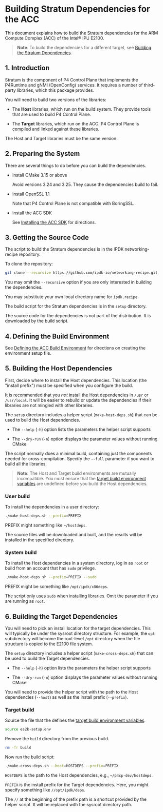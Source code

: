 # Building Stratum Dependencies for the ACC

This document explains how to build the Stratum dependencies for the
ARM Compute Complex (ACC) of the Intel&reg; IPU E2100.

> **Note**: To build the dependencies for a different target, see
[Building the Stratum Dependencies](building-stratum-deps.md).

## 1. Introduction

Stratum is the component of P4 Control Plane that implements the P4Runtime
and gNMI (OpenConfig) services. It requires a number of third-party
libraries, which this package provides.

You will need to build two versions of the libraries:

- The **Host** libraries, which run on the build system. They provide
  tools that are used to build P4 Control Plane.

- The **Target** libraries, which run on the ACC. P4 Control Plane is
  compiled and linked against these libraries.

The Host and Target libraries must be the same version.

## 2. Preparing the System

There are several things to do before you can build the dependencies.

- Install CMake 3.15 or above

  Avoid versions 3.24 and 3.25. They cause the dependencies build to fail.

- Install OpenSSL 1.1

  Note that P4 Control Plane is not compatible with BoringSSL.

- Install the ACC SDK

  See [Installing the ACC SDK](/guides/es2k/installing-acc-sdk.md) for directions.

## 3. Getting the Source Code

The script to build the Stratum dependencies is in the IPDK networking-recipe
repository.

To clone the repository:

```bash
git clone --recursive https://github.com/ipdk-io/networking-recipe.git ipdk.recipe
```

You may omit the `--recursive` option if you are only interested in building
the dependencies.

You may substitute your own local directory name for `ipdk.recipe`.

The build script for the Stratum dependencies is in the `setup` directory.

The source code for the dependencies is not part of the distribution.
It is downloaded by the build script.

## 4. Defining the Build Environment

See [Defining the ACC Build Environment](/guides/es2k/defining-acc-environment.md)
for directions on creating the environment setup file.

## 5. Building the Host Dependencies

First, decide where to install the Host dependencies. This location (the
"install prefix") must be specified when you configure the build.

It is recommended that you *not* install the Host dependencies in `/usr` or
`/usr/local`. It will be easier to rebuild or update the dependencies if
their libraries are not mingled with other libraries.

The `setup` directory includes a helper script (`make-host-deps.sh`) that
can be used to build the Host dependencies.

- The `--help` (`-h`) option lists the parameters the helper script supports

- The `--dry-run` (`-n`) option displays the parameter values without
  running CMake

The script normally does a minimal build, containing just the components
needed for cross-compilation. Specify the `--full` parameter if you want
to build all the libraries.

> **Note:** The Host and Target build environments are mutually incompatible.
  You must ensure that the [target build environment variables](/guides/es2k/defining-acc-environment.md)
  are undefined before you build the Host dependencies.

### User build

To install the dependencies in a user directory:

```bash
./make-host-deps.sh --prefix=PREFIX
```

PREFIX might something like `~/hostdeps`.

The source files will be downloaded and built, and the results will be
installed in the specified directory.

### System build

To install the Host dependencies in a system directory, log in as `root`
or build from an account that has `sudo` privilege.

```bash
./make-host-deps.sh --prefix=PREFIX --sudo
```

PREFIX might be something like `/opt/ipdk/x86deps`.

The script only uses `sudo` when installing libraries. Omit the parameter
if you are running as `root`.

## 6. Building the Target Dependencies

You will need to pick an install location for the target dependencies.
This will typically be under the sysroot directory structure. For
example, the `opt` subdirectory will become the root-level `/opt`
directory when the file structure is copied to the E2100 file system.

The `setup` directory includes a helper script (`make-cross-deps.sh`) that
can be used to build the Target dependencies.

- The `--help` (`-h`) option lists the parameters the helper script supports

- The `--dry-run` (`-n`) option displays the parameter values without
  running CMake

You will need to provide the helper script with the path to the Host
dependencies (`--host`) as well as the install prefix (`--prefix`).

### Target build

Source the file that the defines the [target build environment variables](/guides/es2k/defining-acc-environment.md).

```bash
source es2k-setup.env
```

Remove the `build` directory from the previous build.

```bash
rm -fr build
```

Now run the build script:

```bash
./make-cross-deps.sh --host=HOSTDEPS --prefix=PREFIX
```

`HOSTDEPS` is the path to the Host dependencies, e.g., `~/p4cp-dev/hostdeps`.

`PREFIX` is the install prefix for the Target dependencies. Here, you might
specify something like `//opt/ipdk/deps`.

The `//` at the beginning of the prefix path is a shortcut provided by
the helper script. It will be replaced with the sysroot directory path.
